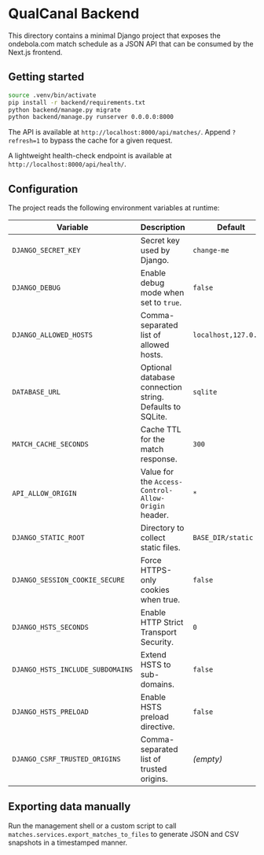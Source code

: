 # QualCanal Backend

This directory contains a minimal Django project that exposes the ondebola.com
match schedule as a JSON API that can be consumed by the Next.js frontend.

## Getting started

```bash
source .venv/bin/activate
pip install -r backend/requirements.txt
python backend/manage.py migrate
python backend/manage.py runserver 0.0.0.0:8000
```

The API is available at `http://localhost:8000/api/matches/`. Append
`?refresh=1` to bypass the cache for a given request.

A lightweight health-check endpoint is available at
`http://localhost:8000/api/health/`.

## Configuration

The project reads the following environment variables at runtime:

| Variable | Description | Default |
| --- | --- | --- |
| `DJANGO_SECRET_KEY` | Secret key used by Django. | `change-me` |
| `DJANGO_DEBUG` | Enable debug mode when set to `true`. | `false` |
| `DJANGO_ALLOWED_HOSTS` | Comma-separated list of allowed hosts. | `localhost,127.0.0.1` |
| `DATABASE_URL` | Optional database connection string. Defaults to SQLite. | `sqlite` |
| `MATCH_CACHE_SECONDS` | Cache TTL for the match response. | `300` |
| `API_ALLOW_ORIGIN` | Value for the `Access-Control-Allow-Origin` header. | `*` |
| `DJANGO_STATIC_ROOT` | Directory to collect static files. | `BASE_DIR/static` |
| `DJANGO_SESSION_COOKIE_SECURE` | Force HTTPS-only cookies when true. | `false` |
| `DJANGO_HSTS_SECONDS` | Enable HTTP Strict Transport Security. | `0` |
| `DJANGO_HSTS_INCLUDE_SUBDOMAINS` | Extend HSTS to sub-domains. | `false` |
| `DJANGO_HSTS_PRELOAD` | Enable HSTS preload directive. | `false` |
| `DJANGO_CSRF_TRUSTED_ORIGINS` | Comma-separated list of trusted origins. | *(empty)* |

## Exporting data manually

Run the management shell or a custom script to call
`matches.services.export_matches_to_files` to generate JSON and CSV snapshots in
a timestamped manner.
